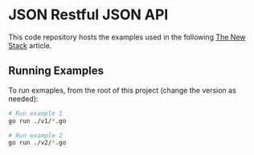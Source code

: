 # JSON Restful JSON API

This code repository hosts the examples used in the following [The New Stack](http://thenewstack.io/make-a-restful-json-api-go/) article.


## Running Examples

To run exmaples, from the root of this project (change the version as needed):

```sh
# Run example 1
go run ./v1/*.go
```

```sh
# Run example 2
go run ./v2/*.go
```

